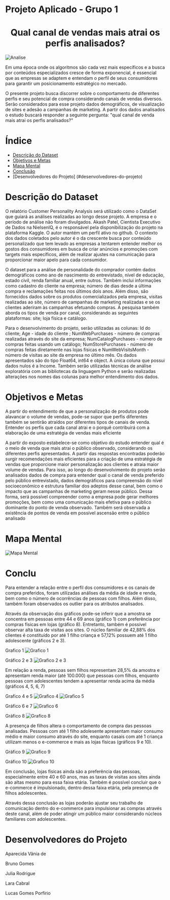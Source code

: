 # Projeto Aplicado - Grupo 1
<h1 align="center"> Qual canal de vendas mais atrai os perfis analisados? </h1>

![Analise](https://github.com/JuliaRodrigs/projeto-aplicado-grupo-1/assets/131941832/746a4507-a9be-4d5e-b389-7931840029dc)

Em uma época onde os algoritmos são cada vez mais específicos e a busca por conteúdos especializados cresce de forma exponencial, é essencial que as empresas se adaptem e entendam o perfil de seus consumidores para garantir um posicionamento estratégico no mercado.  

O presente projeto busca discorrer sobre o comportamento de diferentes perfis e seu potencial de compra considerando canais de vendas diversos. Serão considerados para esse projeto dados demográficos, de visualização de sites e adesão a campanhas de marketing. A partir dos dados analisados o estudo buscará responder a seguinte pergunta: "qual canal de venda mais atrai os perfis analisados?" 


# Índice 

* [Descrição do Dataset](#descrição-do-dataset)
* [Objetivos e Metas](#objetivos-e-metas)
* [Mapa  Mental](#mapa-mental)
* [Conclusão](#conclusão)
* [Desenvolvedores do Projeto] (#desenvolvedores-do-projeto)


# Descrição do Dataset
O relatório Customer Personality Analysis será utilizado como o DataSet que guiará as análises realizadas ao longo desse projeto. A empresa e o período de análise não foram divulgados. Akash Patel, Cientista Executivo de Dados na NielsenIQ, é o responsável pela disponibilização do projeto na plataforma Kaggle. O autor mantém um perfil ativo no github.
O contexto dos dados coletados pelo autor é o da crescente busca por conteúdo personalizado que tem levado as empresas a tentarem entender melhor os gostos dos consumidores em busca de criar anúncios e promoções com  targets mais específicos, além de realizar ajustes na comunicação para proporcionar maior apelo para cada consumidor.

O dataset para a análise de personalidade do comprador contém dados demográficos como ano de nascimento do entrevistado, nível de educação, estado civil, renda familiar anual, entre outros. Também inclui informações como cadastro do cliente na empresa; número de dias desde a última compra e reclamações feitas nos últimos dois anos.
Além disso, são fornecidos dados sobre os produtos comercializados pela empresa, visitas realizadas ao site, número de campanhas de marketing realizadas e se os clientes aderiram às campanhas efetuando compras. A pesquisa também aborda os tipos de venda por canal, considerando as seguintes plataformas: site; loja física e catálogo. 

Para o desenvolvimento do projeto, serão utilizadas as colunas: Id do cliente; Age - idade do cliente ; NumWebPurchases - número de compras realizadas através do site da empresa; NumCatalogPurchases - número de compras feitas usando um catálogo; NumStorePurchases - número de compras feitas diretamente nas lojas físicas e NumWebVisitsMonth - número de visitas ao site da empresa no último mês. Os dados apresentados são do tipo Float64, int64 e object. A única coluna que possui dados nulos é a Income.
Também serão utilizadas técnicas de análise exploratória com as bibliotecas da linguagem Python e serão realizadas alterações nos nomes das colunas para melhor entendimento dos dados.

# Objetivos e Metas
A partir do entendimento de que a personalização de produtos pode alavancar o volume de vendas, pode-se supor que perfis diferentes também se sentirão atraídos por diferentes tipos de canais de venda. Entender os perfis que cada canal atrai e o porquê contribuirá com a elaboração de uma estratégia de vendas mais eficiente

A partir do exposto estabelece-se como objetivo do estudo entender qual é o meio de venda que mais atrai o público observado, considerando os diferentes perfis apresentados.  A partir das respostas encontradas poderão surgir recomendações mais eficientes para a criação de uma estratégia de vendas que proporcione maior personalização aos clientes e atraia maior volume de vendas.
Para isso, ao longo do desenvolvimento do projeto serão analisados dados de compra para entender qual o canal de venda preferido pelo público entrevistado, dados demográficos para compreensão do nível socioeconômico e estrutura familiar dos adeptos desse canal, bem como o impacto que as campanhas de marketing geram nesse público. Dessa forma, será possível compreender como a empresa pode gerar melhores promoções, bem como uma comunicação mais efetiva para o público dominante do ponto de venda observado. Também será observada a existência de pontos de venda em possível ascensão entre o público analisado

# Mapa Mental
![Mapa Mental ](https://github.com/JuliaRodrigs/projeto-aplicado-grupo-1/assets/131941832/b11635e6-f080-401b-a67a-d980a6bda05c)

# Conclu
Para entender a relação entre o perfil dos consumidores e os canais de compra preferidos, foram  utilizadas análises da média de idade e renda, bem como o número de ocorrências de pessoas com filhos. Além disso, também foram observados os outlier para os atributos analisados.

Através da observação dos gráficos pode-se inferir que a amostra se concentra em pessoas entre 44 e 69 anos (gráfico 1) com preferência por compras físicas em lojas (gráfico 8). Entretanto, também é possível observar alta taxa de visitas aos sites. O núcleo familiar de 42,88% dos clientes é constituído por até 1 filho criança e 57,12% possuem até 1 filho adolescente (gráficos 2 e 3).

Grafico 1
![Grafico 1](https://github.com/JuliaRodrigs/projeto-aplicado-grupo-1/assets/131941832/e8273b15-bd21-46af-9904-e0c81619e1e8)

Gráfico 2 e 3 
![Grafico 2 e 3](https://github.com/JuliaRodrigs/projeto-aplicado-grupo-1/assets/131941832/6c6761a7-fcb9-4371-96c6-490c491c7d27)

 Em relação a renda, pessoas sem filhos representam 28,5% da amostra e  apresentam renda maior (até 100.000) que pessoas com filhos, enquanto pessoas com adolescentes tendem a apresentar renda acima da média (gráficos 4, 5, 6, 7)

Grafico 4 e 5 
![Grafico 4](https://github.com/JuliaRodrigs/projeto-aplicado-grupo-1/assets/131941832/f5bddda6-b09a-4dc0-9459-552cbe410d75)
![Grafico 5](https://github.com/JuliaRodrigs/projeto-aplicado-grupo-1/assets/131941832/f4f79adc-958b-4250-a2c7-e7ec8347774d)

Gráfico 6 e 7 
![Grafico 6](https://github.com/JuliaRodrigs/projeto-aplicado-grupo-1/assets/131941832/b8ebc957-57f9-49d8-9358-6652ea4d5deb)

Gráfico 8 
![Grafico 8](https://github.com/JuliaRodrigs/projeto-aplicado-grupo-1/assets/131941832/fe627506-a148-4e94-81f7-3e9cffdd99af)


A presença de filhos altera o comportamento de compra das pessoas analisadas. Pessoas com até 1 filho adolesente apresentam maior consumo médio e maior consumo através do site, enquanto casais com até 1 criança utilizam menos o e-commerce e mais as lojas físicas (gráficos 9 e 10).

Gráfico 9 
![Grafico 9](https://github.com/JuliaRodrigs/projeto-aplicado-grupo-1/assets/131941832/1ba6c904-6128-41e4-9630-0c8f9b38aed0)

Gráfico 10 
![Grafico 10](https://github.com/JuliaRodrigs/projeto-aplicado-grupo-1/assets/131941832/bb9c6bb9-21f9-4db1-83a8-ea7ef6a73c99)

Em conclusão, lojas físicas ainda são a preferência das pessoas, especialmente entre 40 e 60 anos, mas as taxas de visitas aos sites ainda são altas mesmo para essa faixa etária.  Também é possível concluir que o  e-commerce é impulsionado, dentro dessa faixa etária, pela presença de filhos adolescentes.

Através dessa conclusão as lojas poderão ajustar seu trabalho de comunicação dentro do e-commerce para impulsionar as compras através deste canal, além de poder atingir um público maior considerando núcleos familiares com adolescentes.

# Desenvolvedores do Projeto 
Aparecida Vânia de 

Bruno Gomes

Julia Rodrigue

Lara Cabral 

Lucas Gomes Porfirio




